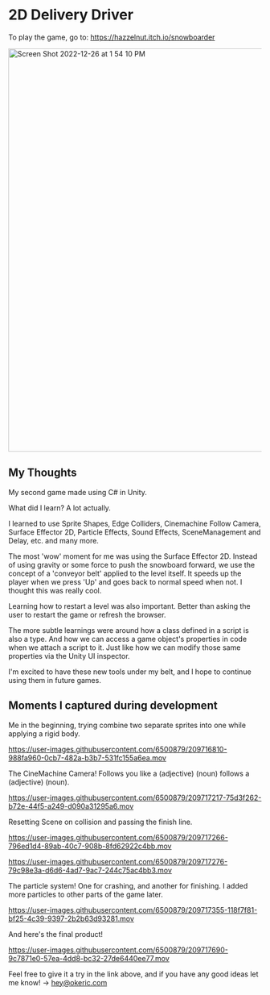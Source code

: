 # 2D Delivery Driver 

To play the game, go to: https://hazzelnut.itch.io/snowboarder

<a href="https://hazzelnut.itch.io/snowboarder"><img width="800" alt="Screen Shot 2022-12-26 at 1 54 10 PM" src="https://user-images.githubusercontent.com/6500879/209716600-62eea95b-e82d-4baf-a705-c3db92873fac.png"></a>

## My Thoughts

My second game made using C# in Unity. 

What did I learn? A lot actually.

I learned to use Sprite Shapes, Edge Colliders, Cinemachine Follow Camera, Surface Effector 2D, Particle Effects, Sound Effects, SceneManagement and Delay, etc. and many more.

The most 'wow' moment for me was using the Surface Effector 2D. Instead of using gravity or some force to push the snowboard forward, we use the concept of a 'conveyor belt' applied to the level itself. It speeds up the player when we press 'Up' and goes back to normal speed when not. I thought this was really cool.

Learning how to restart a level was also important. Better than asking the user to restart the game or refresh the browser.

The more subtle learnings were around how a class defined in a script is also a type. And how we can access a game object's properties in code when we attach a script to it. Just like how we can modify those same properties via the Unity UI inspector.

I'm excited to have these new tools under my belt, and I hope to continue using them in future games.

## Moments I captured during development

Me in the beginning, trying combine two separate sprites into one while applying a rigid body.

https://user-images.githubusercontent.com/6500879/209716810-988fa960-0cb7-482a-b3b7-531fc155a6ea.mov

The CineMachine Camera! Follows you like a (adjective) (noun) follows a (adjective) (noun).

https://user-images.githubusercontent.com/6500879/209717217-75d3f262-b72e-44f5-a249-d090a31295a6.mov

Resetting Scene on collision and passing the finish line.

https://user-images.githubusercontent.com/6500879/209717266-796ed1d4-89ab-40c7-908b-8fd62922c4bb.mov

https://user-images.githubusercontent.com/6500879/209717276-79c98e3a-d6d6-4ad7-9ac7-244c75ac4bb3.mov


The particle system! One for crashing, and another for finishing. I added more particles to other parts of the game later.


https://user-images.githubusercontent.com/6500879/209717355-118f7f81-bf25-4c39-9397-2b2b63d93281.mov

And here's the final product!


https://user-images.githubusercontent.com/6500879/209717690-9c7871e0-57ea-4dd8-bc32-27de6440ee77.mov

Feel free to give it a try in the link above, and if you have any good ideas let me know! -> hey@okeric.com






